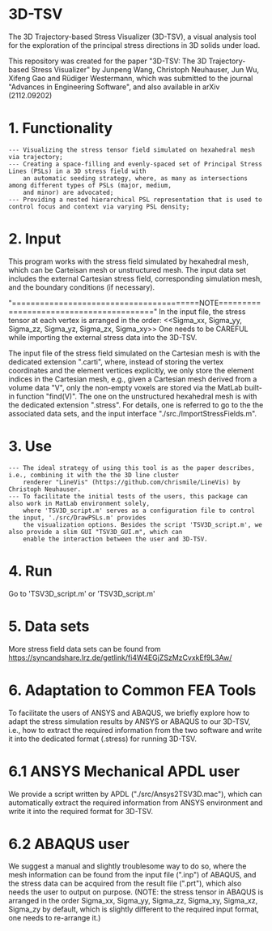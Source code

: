 # 3D-TSV
The 3D Trajectory-based Stress Visualizer (3D-TSV), a visual analysis tool for the exploration 
of the principal stress directions in 3D solids under load.

This repository was created for the paper "3D-TSV: The 3D Trajectory-based Stress Visualizer" 
	by Junpeng Wang, Christoph Neuhauser, Jun Wu, Xifeng Gao and Rüdiger Westermann, 
which was submitted to the journal "Advances in Engineering Software", and also available in arXiv (2112.09202)

# 1. Functionality
	--- Visualizing the stress tensor field simulated on hexahedral mesh via trajectory;
	---	Creating a space-filling and evenly-spaced set of Principal Stress Lines (PSLs) in a 3D stress field with 
		an automatic seeding strategy, where, as many as intersections among different types of PSLs (major, medium, 
		and minor) are advocated;
	--- Providing a nested hierarchical PSL representation that is used to control focus and context via varying PSL density;

# 2. Input
This program works with the stress field simulated by hexahedral mesh, which can be Carteisan mesh or unstructured mesh. The 
input data set includes the external Cartesian stress field, corresponding simulation mesh, and the boundary conditions (if necessary). 

"========================================NOTE========================================"
In the input file, the stress tensor at each vertex is arranged in the order: 
	<<Sigma_xx, Sigma_yy, Sigma_zz, Sigma_yz, Sigma_zx, Sigma_xy>>
One needs to be CAREFUL while importing the external stress data into the 3D-TSV.

The input file of the stress field simulated on the Cartesian mesh is with the dedicated extension ".carti", 
where, instead of storing the vertex coordinates and the element vertices explicitly, we only store the element indices
in the Cartesian mesh, e.g., given a Cartesian mesh derived from a volume data "V", only the non-empty voxels are stored via
the MatLab built-in function "find(V)". The one on the unstructured hexahedral mesh is with the dedicated extension ".stress". 
For details, one is referred to go to the the associated data sets, and the input interface "./src./ImportStressFields.m".

# 3. Use
	---	The ideal strategy of using this tool is as the paper describes, i.e., combining it with the the 3D line cluster 
		renderer "LineVis" (https://github.com/chrismile/LineVis) by Christoph Neuhauser.
	--- To facilitate the initial tests of the users, this package can also work in MatLab environment solely, 
		where 'TSV3D_script.m' serves as a configuration file to control the input, './src/DrawPSLs.m' provides 
		the visualization options. Besides the script 'TSV3D_script.m', we also provide a slim GUI "TSV3D_GUI.m", which can
		enable the interaction between the user and 3D-TSV.

# 4. Run
Go to 'TSV3D_script.m' or 'TSV3D_script.m'

# 5. Data sets
More stress field data sets can be found from	https://syncandshare.lrz.de/getlink/fi4W4EGjZSzMzCvxkEf9L3Aw/
	
# 6. Adaptation to Common FEA Tools
To facilitate the users of ANSYS and ABAQUS, we briefly explore how to adapt the stress simulation results by ANSYS or ABAQUS 
to our 3D-TSV, i.e., how to extract the required information from the two software and write it into the dedicated 
format (.stress) for running 3D-TSV.
# 6.1 ANSYS Mechanical APDL user
We provide a script written by APDL ("./src/Ansys2TSV3D.mac"), which can automatically extract the required 
information from ANSYS environment and write it into the required format for 3D-TSV.
# 6.2 ABAQUS user
We suggest a manual and slightly troublesome way to do so, where the mesh information can be found from the input 
file (".inp") of ABAQUS, and the stress data can be acquired from the result file (".prt"), which also needs the user 
to output on purpose. 
(NOTE: the stress tensor in ABAQUS is arranged in the order Sigma_xx, Sigma_yy, Sigma_zz, Sigma_xy, Sigma_xz, Sigma_zy by default,
which is slightly different to the required input format, one needs to re-arrange it.)
